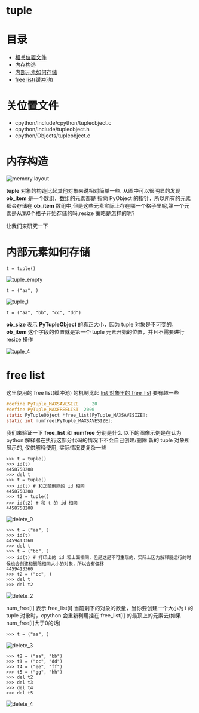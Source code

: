# tuple

# 目录

* [相关位置文件](#相关位置文件)
* [内存构造](#内存构造)
* [内部元素如何存储](#内部元素如何存储)
* [free list(缓冲池)](#free-list)

# 关位置文件
* cpython/Include/cpython/tupleobject.c
* cpython/Include/tupleobject.h
* cpython/Objects/tupleobject.c

# 内存构造

![memory layout](https://img-blog.csdnimg.cn/20190313121821367.png?x-oss-process=image/watermark,type_ZmFuZ3poZW5naGVpdGk,shadow_10,text_aHR0cHM6Ly9ibG9nLmNzZG4ubmV0L3FxXzMxNzIwMzI5,size_16,color_FFFFFF,t_70)

**tuple** 对象的构造比起其他对象来说相对简单一些. 从图中可以很明显的发现 **ob_item** 是一个数组，数组的元素都是 指向 PyObject 的指针，所以所有的元素都会存储在 **ob_item** 数组中,但是这些元素实际上存在哪一个格子里呢,第一个元素是从第0个格子开始存储的吗,resize 策略是怎样的呢?

让我们来研究一下

# 内部元素如何存储

```python3
t = tuple()

```

![tuple_empty](https://github.com/zpoint/CPython-Internals/blob/master/BasicObject/tuple/tuple_empty.png)

```python3
t = ("aa", )

```

![tuple_1](https://github.com/zpoint/CPython-Internals/blob/master/BasicObject/tuple/tuple_1.png)

```python3
t = ("aa", "bb", "cc", "dd")

```

**ob_size** 表示 **PyTupleObject** 的真正大小，因为 tuple 对象是不可变的，**ob_item** 这个字段的位置就是第一个 tuple 元素开始的位置，并且不需要进行 resize 操作

![tuple_4](https://github.com/zpoint/CPython-Internals/blob/master/BasicObject/tuple/tuple_4.png)

# free list

这里使用的 free list(缓冲池) 的机制比起 [list 对象里的 free_list](https://github.com/zpoint/CPython-Internals/blob/master/BasicObject/list/list_cn.md#delete-%E5%92%8C-free-list) 要有趣一些

```c
#define PyTuple_MAXSAVESIZE     20
#define PyTuple_MAXFREELIST  2000
static PyTupleObject *free_list[PyTuple_MAXSAVESIZE];
static int numfree[PyTuple_MAXSAVESIZE];

```

我们来验证一下 **free_list** 和 **numfree** 分别是什么
以下的图像示例是在认为 python 解释器在执行这部分代码的情况下不会自己创建/删除 新的 tuple 对象所展示的, 仅供解释使用, 实际情况要复杂一些

```python3
>>> t = tuple()
>>> id(t)
4458758208
>>> del t
>>> t = tuple()
>>> id(t) # 和之前删除的 id 相同
4458758208
>>> t2 = tuple()
>>> id(t2) # 和 t 的 id 相同
4458758208

```

![delete_0](https://github.com/zpoint/CPython-Internals/blob/master/BasicObject/tuple/delete_0.png)

```python3
>>> t = ("aa", )
>>> id(t)
4459413360
>>> del t
>>> t = ("bb", )
>>> id(t) # 打印出的 id 和上面相同，但是这是不可重现的，实际上因为解释器运行的时候也会创建和删除相同大小的对象，所以会有偏移
4459413360
>>> t2 = ("cc", )
>>> del t
>>> del t2

```

![delete_2](https://github.com/zpoint/CPython-Internals/blob/master/BasicObject/tuple/delete_2.png)

num_free[i] 表示 free_list[i] 当前剩下的对象的数量，当你要创建一个大小为 i 的 tuple 对象时，cpython 会重新利用挂在 free_list[i] 的最顶上的元素去(如果num_free[i]大于0的话)

```python3
>>> t = ("aa", )

```

![delete_3](https://github.com/zpoint/CPython-Internals/blob/master/BasicObject/tuple/delete_3.png)

```python3
>>> t2 = ("aa", "bb")
>>> t3 = ("cc", "dd")
>>> t4 = ("ee", "ff")
>>> t5 = ("gg", "hh")
>>> del t2
>>> del t3
>>> del t4
>>> del t5

```

![delete_4](https://github.com/zpoint/CPython-Internals/blob/master/BasicObject/tuple/delete_4.png)
